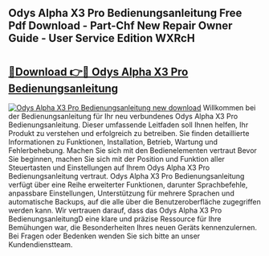 ## Odys Alpha X3 Pro Bedienungsanleitung Free Pdf Download - Part-Chf New Repair Owner Guide - User Service Edition WXRcH

# <h2><a href="http://df4b0tq.blite.top/?on=Odys+Alpha+X3+Pro+Bedienungsanleitung">🔗Download 👉🔴 Odys Alpha X3 Pro Bedienungsanleitung</a></h2>

[![Odys Alpha X3 Pro Bedienungsanleitung new download](https://i.imgur.com/lujVjoI.png)](http://df4b0tq.blite.top/?on=Odys+Alpha+X3+Pro+Bedienungsanleitung)
Willkommen bei der Bedienungsanleitung für Ihr neu verbundenes Odys Alpha X3 Pro Bedienungsanleitung. Dieser umfassende Leitfaden soll Ihnen helfen, Ihr Produkt zu verstehen und erfolgreich zu betreiben. Sie finden detaillierte Informationen zu Funktionen, Installation, Betrieb, Wartung und Fehlerbehebung. Machen Sie sich mit den Bedienelementen vertraut Bevor Sie beginnen, machen Sie sich mit der Position und Funktion aller Steuertasten und Einstellungen auf Ihrem Odys Alpha X3 Pro Bedienungsanleitung vertraut. Odys Alpha X3 Pro Bedienungsanleitung verfügt über eine Reihe erweiterter Funktionen, darunter Sprachbefehle, anpassbare Einstellungen, Unterstützung für mehrere Sprachen und automatische Backups, auf die alle über die Benutzeroberfläche zugegriffen werden kann. Wir vertrauen darauf, dass das Odys Alpha X3 Pro BedienungsanleitungD eine klare und präzise Ressource für Ihre Bemühungen war, die Besonderheiten Ihres neuen Geräts kennenzulernen. Bei Fragen oder Bedenken wenden Sie sich bitte an unser Kundendienstteam.
